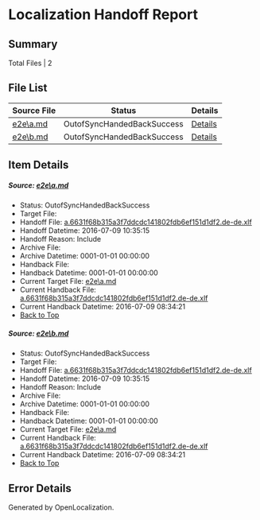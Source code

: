 # <a name='report-top'></a> Localization Handoff Report

## Summary
 Total Files | 2

## File List
 Source File | Status | Details 
 ----------- | ------ | ------- 
 [e2e\a.md](https://github.com/OpenLocalizationTestOrg/oltest/blob/e02fb29c023658f0ed3f949fdf56b96efdce631a/e2e/a.md) | OutofSyncHandedBackSuccess | [Details](#be7e3f7e3cb823db20affdc60981caacfe9840b21)
 [e2e\b.md](https://github.com/OpenLocalizationTestOrg/oltest/blob/e02fb29c023658f0ed3f949fdf56b96efdce631a/e2e/b.md) | OutofSyncHandedBackSuccess | [Details](#be7e3f7e3cb823db20affdc60981caacfe9840b22)

## Item Details
##### <a name='be7e3f7e3cb823db20affdc60981caacfe9840b21'></a> Source: [e2e\a.md](https://github.com/OpenLocalizationTestOrg/oltest/blob/e02fb29c023658f0ed3f949fdf56b96efdce631a/e2e/a.md)
* Status: OutofSyncHandedBackSuccess
* Target File: 
* Handoff File: [a.6631f68b315a3f7ddcdc141802fdb6ef151d1df2.de-de.xlf](https://github.com/OpenLocalizationTestOrg/olhandoff-e2e/blob/061781c25ca6dbddbaeb394419b7614b2eb8593a/ol-handoff/OpenLocalizationTestOrg/oltest-dede-fly/ci/ht/a.6631f68b315a3f7ddcdc141802fdb6ef151d1df2.de-de.xlf)
* Handoff Datetime: 2016-07-09 10:35:15
* Handoff Reason: Include
* Archive File: 
* Archive Datetime: 0001-01-01 00:00:00
* Handback File: 
* Handback Datetime: 0001-01-01 00:00:00
* Current Target File: [e2e\a.md](https://github.com/OpenLocalizationTestOrg/oltest-dede-fly/blob/17fcc6e5450f91b5e96fe9d42f9e0ba6bcf68d9a/e2e/a.md)
* Current Handback File: [a.6631f68b315a3f7ddcdc141802fdb6ef151d1df2.de-de.xlf](https://github.com/OpenLocalizationTestOrg/olhandback-e2e/blob/3e166c6e5d0a8f644f87e4eb7ff069d99777c90f/ol-handback/OpenLocalizationTestOrg/oltest-dede-fly/ci/ht/a.6631f68b315a3f7ddcdc141802fdb6ef151d1df2.de-de.xlf)
* Current Handback Datetime: 2016-07-09 08:34:21
* [Back to Top](#report-top)

##### <a name='be7e3f7e3cb823db20affdc60981caacfe9840b22'></a> Source: [e2e\b.md](https://github.com/OpenLocalizationTestOrg/oltest/blob/e02fb29c023658f0ed3f949fdf56b96efdce631a/e2e/b.md)
* Status: OutofSyncHandedBackSuccess
* Target File: 
* Handoff File: [a.6631f68b315a3f7ddcdc141802fdb6ef151d1df2.de-de.xlf](https://github.com/OpenLocalizationTestOrg/olhandoff-e2e/blob/061781c25ca6dbddbaeb394419b7614b2eb8593a/ol-handoff/OpenLocalizationTestOrg/oltest-dede-fly/ci/ht/a.6631f68b315a3f7ddcdc141802fdb6ef151d1df2.de-de.xlf)
* Handoff Datetime: 2016-07-09 10:35:15
* Handoff Reason: Include
* Archive File: 
* Archive Datetime: 0001-01-01 00:00:00
* Handback File: 
* Handback Datetime: 0001-01-01 00:00:00
* Current Target File: [e2e\a.md](https://github.com/OpenLocalizationTestOrg/oltest-dede-fly/blob/17fcc6e5450f91b5e96fe9d42f9e0ba6bcf68d9a/e2e/a.md)
* Current Handback File: [a.6631f68b315a3f7ddcdc141802fdb6ef151d1df2.de-de.xlf](https://github.com/OpenLocalizationTestOrg/olhandback-e2e/blob/3e166c6e5d0a8f644f87e4eb7ff069d99777c90f/ol-handback/OpenLocalizationTestOrg/oltest-dede-fly/ci/ht/a.6631f68b315a3f7ddcdc141802fdb6ef151d1df2.de-de.xlf)
* Current Handback Datetime: 2016-07-09 08:34:21
* [Back to Top](#report-top)


## Error Details

Generated by OpenLocalization.
